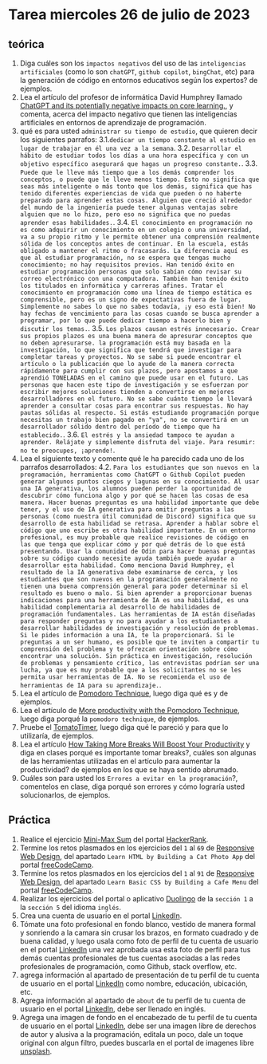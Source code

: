 # Tarea miercoles 26 de julio de 2023

## teórica

1. Diga cuáles son los `impactos negativos` del uso de las `inteligencias artificiales` (como lo son `chatGPT`, `github copilot`, `bingChat`, etc) para la generación de código en entornos educativos según los expertos? de ejemplos.
2. Lea el artículo del profesor de informática David Humphrey llamado [ChatGPT and its potentially negative impacts on core learning.](https://blog.humphd.org/cheatgpt/), y comenta, acerca del impacto negativo que tienen las inteligencias artificiales en entornos de aprendizaje de programación.
3. qué es para usted `administrar su tiempo de estudio`, que quieren decir los siguientes parrafos: 
  3.1.`dedicar un tiempo constante al estudio en lugar de trabajar en él una vez a la semana`.
  3.2. `Desarrollar el hábito de estudiar todos los días a una hora específica y con un objetivo específico asegurará que hagas un progreso constante.`.
  3.3. `Puede que le lleve más tiempo que a los demás comprender los conceptos, o puede que le lleve menos tiempo. Esto no significa que seas más inteligente o más tonto que los demás, significa que has tenido diferentes experiencias de vida que pueden o no haberte preparado para aprender estas cosas. Alguien que creció alrededor del mundo de la ingeniería puede tener algunas ventajas sobre alguien que no lo hizo, pero eso no significa que no puedas aprender esas habilidades.`.
  3.4. `El conocimiento en programación no es como adquirir un conocimiento en un colegio o una universidad, va a su propio ritmo y le permite obtener una comprensión realmente sólida de los conceptos antes de continuar. En la escuela, estás obligado a mantener el ritmo o fracasarás. La diferencia aquí es que al estudiar programación, no se espera que tengas mucho conocimiento; no hay requisitos previos. Han tenido éxito en estudiar programación personas que solo sabían cómo revisar su correo electrónico con una computadora. También han tenido éxito los titulados en informática y carreras afines. Tratar el conocimiento en programación como una línea de tiempo estática es comprensible, pero es un signo de expectativas fuera de lugar. Simplemente no sabes lo que no sabes todavía, ¡y eso está bien! No hay fechas de vencimiento para las cosas cuando se busca aprender a programar, por lo que puede dedicar tiempo a hacerlo bien y discutir los temas.`.
  3.5. `Los plazos causan estrés innecesario. Crear sus propios plazos es una buena manera de apresurar conceptos que no deben apresurarse. la programación está muy basada en la investigación, lo que significa que tendrá que investigar para completar tareas y proyectos. No se sabe si puede encontrar el artículo o la publicación que lo ayude de la manera correcta rápidamente para cumplir con sus plazos, pero apostamos a que aprendió TONELADAS en el camino que puede usar en el futuro. Las personas que hacen este tipo de investigación y se esfuerzan por escribir mejores soluciones tienden a convertirse en mejores desarrolladores en el futuro. No se sabe cuánto tiempo le llevará aprender a consultar cosas para encontrar sus respuestas. No hay pautas sólidas al respecto. Si estás estudiando programación porque necesitas un trabajo bien pagado en "ya", no se convertirá en un desarrollador sólido dentro del período de tiempo que ha establecido.`.
  3.6. `El estrés y la ansiedad tampoco te ayudan a aprender. Relájate y simplemente disfruta del viaje. Para resumir: no te preocupes, ¡aprende!`.
4. Lea el siguiente texto y comente qué le ha parecido cada uno de los parrafos desarrollados:
  4.2. `Para los estudiantes que son nuevos en la programación, herramientas como ChatGPT o Github Copilot pueden generar algunos puntos ciegos y lagunas en su conocimiento. Al usar una IA generativa, los alumnos pueden perder la oportunidad de descubrir cómo funciona algo y por qué se hacen las cosas de esa manera. Hacer buenas preguntas es una habilidad importante que debe tener, y el uso de IA generativa para omitir preguntas a las personas (como nuestra útil comunidad de Discord) significa que su desarrollo de esta habilidad se retrasa. Aprender a hablar sobre el código que uno escribe es otra habilidad importante. En un entorno profesional, es muy probable que realice revisiones de código en las que tenga que explicar cómo y por qué detrás de lo que está presentando. Usar la comunidad de Odin para hacer buenas preguntas sobre su código cuando necesite ayuda también puede ayudar a desarrollar esta habilidad. Como menciona David Humphrey, el resultado de la IA generativa debe examinarse de cerca, y los estudiantes que son nuevos en la programación generalmente no tienen una buena comprensión general para poder determinar si el resultado es bueno o malo. Si bien aprender a proporcionar buenas indicaciones para una herramienta de IA es una habilidad, es una habilidad complementaria al desarrollo de habilidades de programación fundamentales. Las herramientas de IA están diseñadas para responder preguntas y no para ayudar a los estudiantes a desarrollar habilidades de investigación y resolución de problemas. Si le pides información a una IA, te la proporcionará. Si le preguntas a un ser humano, es posible que te inviten a compartir tu comprensión del problema y te ofrezcan orientación sobre cómo encontrar una solución. Sin práctica en investigación, resolución de problemas y pensamiento crítico, las entrevistas podrían ser una lucha, ya que es muy probable que a los solicitantes no se les permita usar herramientas de IA. No se recomienda el uso de herramientas de IA para su aprendizaje.`.
5. Lea el artículo de [Pomodoro Technique](https://en.m.wikipedia.org/wiki/Pomodoro_Technique), luego diga qué es y de ejemplos.
6. Lea el artículo de [More productivity with the Pomodoro Technique](https://medium.com/life-hacks/more-productivity-with-the-pomodoro-technique-d7ce8926ec0c#.hcqsv37u4), luego diga porqué la `pomodoro technique`, de ejemplos.
7. Pruebe el [TomatoTimer](http://tomato-timer.com/#), luego diga qué le pareció y para que lo utilizaría, de ejemplos.
8. Lea el artículo [How Taking More Breaks Will Boost Your Productivity](https://simpleprogrammer.com/taking-breaks-will-boost-productivity/) y diga en clases porqué es importante tomar breaks?, cuáles son algunas de las herramientas utilizadas en el artículo para aumentar la productividad? de ejemplos en los que se haya sentido abrumado.
9. Cuáles son para usted los `Errores a evitar en la programación`?, comentelos en clase, diga porqué son errores y cómo lograría usted solucionarlos, de ejemplos.

## Práctica

1. Realice el ejercicio [Mini-Max Sum](https://www.hackerrank.com/challenges/mini-max-sum/problem?isFullScreen=false) del portal [HackerRank](https://www.hackerrank.com/dashboard).
2. Termine los retos plasmados en  los ejercicios del `1` al `69` de [Responsive Web Design](https://www.freecodecamp.org/learn/2022/responsive-web-design/), del apartado `Learn HTML by Building a Cat Photo App` del portal [freeCodeCamp](https://www.freecodecamp.org/learn/).
3. Termine los retos plasmados en  los ejercicios del `1` al `91` de [Responsive Web Design](https://www.freecodecamp.org/learn/2022/responsive-web-design/), del apartado `Learn Basic CSS by Building a Cafe Menu` del portal [freeCodeCamp](https://www.freecodecamp.org/learn/).
4. Realizar los ejercicios del portal o aplicativo [Duolingo](https://www.duolingo.com/learn) de la `sección 1` a la `sección 5` del idioma `inglés`.
5. Crea una cuenta de usuario en el portal [LinkedIn](https://www.linkedin.com/).
6. Tómate una foto profesional en fondo blanco, vestido de manera formal y sonriendo a la camara sin crusar los brazos, en formato cuadrado y de buena calidad, y luego usala como foto de perfil de tu cuenta de usuario en el portal [LinkedIn](https://www.linkedin.com/) una vez aprobada usa esta foto de perfil para tus demás cuentas profesionales de tus cuentas asociadas a las redes profesionales de programación, como Github, stack overflow, etc.
7. agrega información al apartado de presentación de tu perfil de tu cuenta de usuario en el portal [LinkedIn](https://www.linkedin.com/) como nombre, educación, ubicación, etc.
8. Agrega información al apartado de `about` de tu perfil de tu cuenta de usuario en el portal [LinkedIn](https://www.linkedin.com/), debe ser llenado en inglés.
9. Agrega una imagen de fondo en el encabezado de tu perfil de tu cuenta de usuario en el portal [LinkedIn](https://www.linkedin.com/), debe ser una imagen libre de derechos de autor y alusiva a la programación, editala un poco, dale un toque original con algun filtro, puedes buscarla en el portal de imagenes libre [unsplash](https://unsplash.com).
